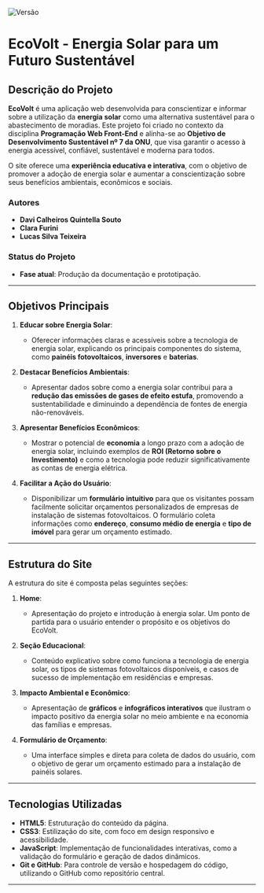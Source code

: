![Versão](https://img.shields.io/badge/Versão-1.0-blue)

# EcoVolt - Energia Solar para um Futuro Sustentável

## Descrição do Projeto

**EcoVolt** é uma aplicação web desenvolvida para conscientizar e informar sobre a utilização da **energia solar** como uma alternativa sustentável para o abastecimento de moradias. Este projeto foi criado no contexto da disciplina **Programação Web Front-End** e alinha-se ao **Objetivo de Desenvolvimento Sustentável nº 7 da ONU**, que visa garantir o acesso à energia acessível, confiável, sustentável e moderna para todos.

O site oferece uma **experiência educativa e interativa**, com o objetivo de promover a adoção de energia solar e aumentar a conscientização sobre seus benefícios ambientais, econômicos e sociais.

### Autores

- **Davi Calheiros Quintella Souto**
- **Clara Furini**
- **Lucas Silva Teixeira**

### Status do Projeto

- **Fase atual**: Produção da documentação e prototipação.

---

## Objetivos Principais

1. **Educar sobre Energia Solar**: 
   - Oferecer informações claras e acessíveis sobre a tecnologia de energia solar, explicando os principais componentes do sistema, como **painéis fotovoltaicos**, **inversores** e **baterias**.
   
2. **Destacar Benefícios Ambientais**: 
   - Apresentar dados sobre como a energia solar contribui para a **redução das emissões de gases de efeito estufa**, promovendo a sustentabilidade e diminuindo a dependência de fontes de energia não-renováveis.
   
3. **Apresentar Benefícios Econômicos**: 
   - Mostrar o potencial de **economia** a longo prazo com a adoção de energia solar, incluindo exemplos de **ROI (Retorno sobre o Investimento)** e como a tecnologia pode reduzir significativamente as contas de energia elétrica.
   
4. **Facilitar a Ação do Usuário**: 
   - Disponibilizar um **formulário intuitivo** para que os visitantes possam facilmente solicitar orçamentos personalizados de empresas de instalação de sistemas fotovoltaicos. O formulário coleta informações como **endereço**, **consumo médio de energia** e **tipo de imóvel** para gerar um orçamento estimado.

---

## Estrutura do Site

A estrutura do site é composta pelas seguintes seções:

1. **Home**: 
   - Apresentação do projeto e introdução à energia solar. Um ponto de partida para o usuário entender o propósito e os objetivos do EcoVolt.

2. **Seção Educacional**: 
   - Conteúdo explicativo sobre como funciona a tecnologia de energia solar, os tipos de sistemas fotovoltaicos disponíveis, e casos de sucesso de implementação em residências e empresas.

3. **Impacto Ambiental e Econômico**: 
   - Apresentação de **gráficos** e **infográficos interativos** que ilustram o impacto positivo da energia solar no meio ambiente e na economia das famílias e empresas.

4. **Formulário de Orçamento**: 
   - Uma interface simples e direta para coleta de dados do usuário, com o objetivo de gerar um orçamento estimado para a instalação de painéis solares.

---

## Tecnologias Utilizadas

- **HTML5**: Estruturação do conteúdo da página.
- **CSS3**: Estilização do site, com foco em design responsivo e acessibilidade.
- **JavaScript**: Implementação de funcionalidades interativas, como a validação do formulário e geração de dados dinâmicos.
- **Git e GitHub**: Para controle de versão e hospedagem do código, utilizando o GitHub como repositório central.

---
